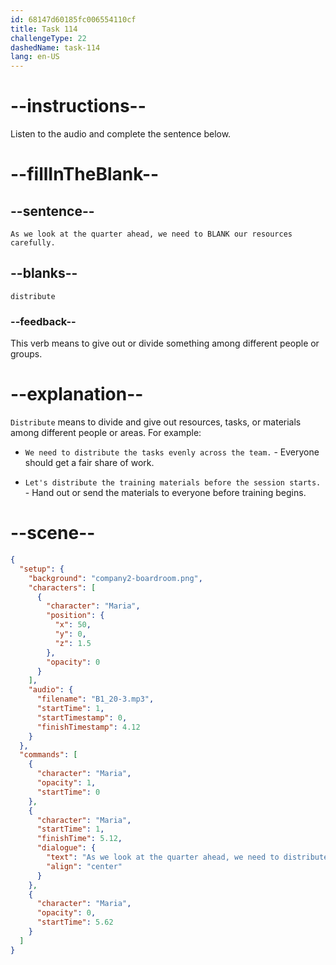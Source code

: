 ```yaml
---
id: 68147d60185fc006554110cf
title: Task 114
challengeType: 22
dashedName: task-114
lang: en-US
---
```


<!-- (Audio) Maria: As we look at the quarter ahead, we need to distribute our resources carefully. -->

# --instructions--

Listen to the audio and complete the sentence below.

# --fillInTheBlank--

## --sentence--

`As we look at the quarter ahead, we need to BLANK our resources carefully.`

## --blanks--

`distribute`

### --feedback--

This verb means to give out or divide something among different people or groups.

# --explanation--

`Distribute` means to divide and give out resources, tasks, or materials among different people or areas. For example:

- `We need to distribute the tasks evenly across the team.` - Everyone should get a fair share of work.

- `Let's distribute the training materials before the session starts.` - Hand out or send the materials to everyone before training begins.

# --scene--

```json
{
  "setup": {
    "background": "company2-boardroom.png",
    "characters": [
      {
        "character": "Maria",
        "position": {
          "x": 50,
          "y": 0,
          "z": 1.5
        },
        "opacity": 0
      }
    ],
    "audio": {
      "filename": "B1_20-3.mp3",
      "startTime": 1,
      "startTimestamp": 0,
      "finishTimestamp": 4.12
    }
  },
  "commands": [
    {
      "character": "Maria",
      "opacity": 1,
      "startTime": 0
    },
    {
      "character": "Maria",
      "startTime": 1,
      "finishTime": 5.12,
      "dialogue": {
        "text": "As we look at the quarter ahead, we need to distribute our resources carefully.",
        "align": "center"
      }
    },
    {
      "character": "Maria",
      "opacity": 0,
      "startTime": 5.62
    }
  ]
}
```

